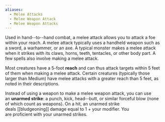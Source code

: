 ```yaml
---
aliases:
  - Melee Attacks
  - Melee Weapon Attack
  - Melee Weapon Attacks
---
```

Used in hand--to--hand combat, a melee attack allows you to attack a foe within your reach. A melee attack typically uses a handheld weapon such as a sword, a warhammer, or an axe. A typical monster makes a melee attack when it strikes with its claws, horns, teeth, tentacles, or other body part. A few spells also involve making a melee attack.  
  
Most creatures have a 5-foot **reach** and can thus attack targets within 5 feet of them when making a melee attack. Certain creatures (typically those larger than Medium) have melee attacks with a greater reach than 5 feet, as noted in their descriptions.  
  
Instead of using a weapon to make a melee weapon attack, you can use an **unarmed strike**: a punch, kick, head--butt, or similar forceful blow (none of which count as weapons). On a hit, an unarmed strike deals [[bludgeoning]] damage equal to 1 + your modifier. You are proficient with your unarmed strikes.